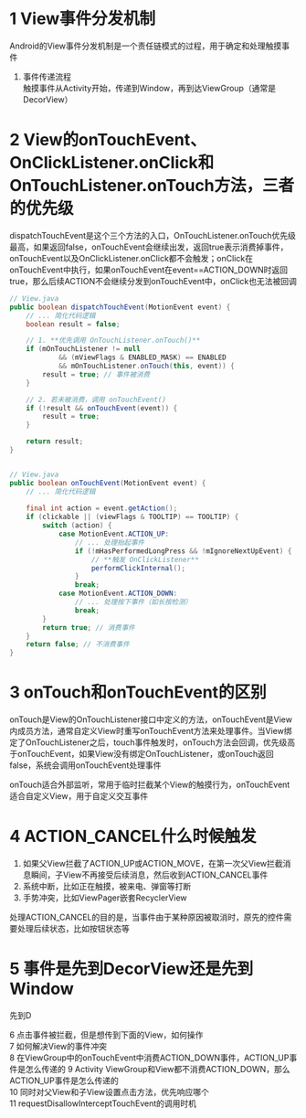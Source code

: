 # 1 View事件分发机制
Android的View事件分发机制是一个责任链模式的过程，用于确定和处理触摸事件  

1. 事件传递流程  
触摸事件从Activity开始，传递到Window，再到达ViewGroup（通常是DecorView）

# 2 View的onTouchEvent、OnClickListener.onClick和OnTouchListener.onTouch方法，三者的优先级  

dispatchTouchEvent是这个三个方法的入口，OnTouchListener.onTouch优先级最高，如果返回false，onTouchEvent会继续出发，返回true表示消费掉事件，onTouchEvent以及OnClickListener.onClick都不会触发；onClick在onTouchEvent中执行，如果onTouchEvent在event==ACTION_DOWN时返回true，那么后续ACTION不会继续分发到onTouchEvent中，onClick也无法被回调

```java
// View.java
public boolean dispatchTouchEvent(MotionEvent event) {
    // ... 简化代码逻辑
    boolean result = false;

    // 1. ​**优先调用 OnTouchListener.onTouch()**
    if (mOnTouchListener != null 
            && (mViewFlags & ENABLED_MASK) == ENABLED 
            && mOnTouchListener.onTouch(this, event)) {
        result = true; // 事件被消费
    }

    // 2. 若未被消费，调用 onTouchEvent()
    if (!result && onTouchEvent(event)) {
        result = true;
    }

    return result;
}


// View.java
public boolean onTouchEvent(MotionEvent event) {
    // ... 简化代码逻辑
    
    final int action = event.getAction();
    if (clickable || (viewFlags & TOOLTIP) == TOOLTIP) {
        switch (action) {
            case MotionEvent.ACTION_UP:
                // ... 处理抬起事件
                if (!mHasPerformedLongPress && !mIgnoreNextUpEvent) {
                    // ​**触发 OnClickListener**
                    performClickInternal(); 
                }
                break;
            case MotionEvent.ACTION_DOWN:
                // ... 处理按下事件（如长按检测）
                break;
        }
        return true; // 消费事件
    }
    return false; // 不消费事件
}
```

# 3 onTouch和onTouchEvent的区别  

onTouch是View的OnTouchListener接口中定义的方法，onTouchEvent是View内成员方法，通常自定义View时重写onTouchEvent方法来处理事件。当View绑定了OnTouchListener之后，touch事件触发时，onTouch方法会回调，优先级高于onTouchEvent，如果View没有绑定OnTouchListener，或onTouch返回false，系统会调用onTouchEvent处理事件  

onTouch适合外部监听，常用于临时拦截某个View的触摸行为，onTouchEvent适合自定义View，用于自定义交互事件  

# 4 ACTION_CANCEL什么时候触发  

1. 如果父View拦截了ACTION_UP或ACTION_MOVE，在第一次父View拦截消息瞬间，子View不再接受后续消息，然后收到ACTION_CANCEL事件  
2. 系统中断，比如正在触摸，被来电、弹窗等打断  
3. 手势冲突，比如ViewPager嵌套RecyclerView  

处理ACTION_CANCEL的目的是，当事件由于某种原因被取消时，原先的控件需要处理后续状态，比如按钮状态等

# 5 事件是先到DecorView还是先到Window  

先到D


6 点击事件被拦截，但是想传到下面的View，如何操作  
7 如何解决View的事件冲突  
8 在ViewGroup中的onTouchEvent中消费ACTION_DOWN事件，ACTION_UP事件是怎么传递的
9 Activity ViewGroup和View都不消费ACTION_DOWN，那么ACTION_UP事件是怎么传递的  
10 同时对父View和子View设置点击方法，优先响应哪个  
11 requestDisallowInterceptTouchEvent的调用时机  